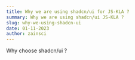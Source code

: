 ```yaml
---
title: Why we are using shadcn/ui for JS-KLA ?
summary: Why we are using shadcn/ui JS-KLA ?
slug: why-we-using-shadcn-ui
date: 01-11-2023
author: zainsci
---
```


Why choose shadcn/ui ?
